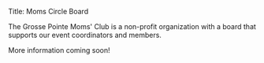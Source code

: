 Title: Moms Circle Board

The Grosse Pointe Moms' Club is a non-profit organization with a board that supports our event coordinators and members. 

More information coming soon!
